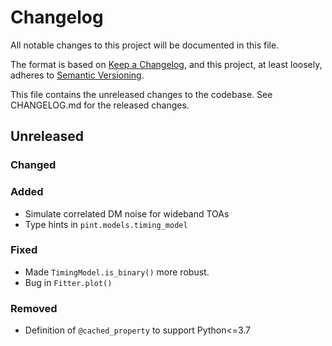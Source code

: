 # Changelog
All notable changes to this project will be documented in this file.

The format is based on [Keep a Changelog](https://keepachangelog.com/en/1.0.0/),
and this project, at least loosely, adheres to [Semantic Versioning](https://semver.org/spec/v2.0.0.html).

This file contains the unreleased changes to the codebase. See CHANGELOG.md for
the released changes.

## Unreleased
### Changed
### Added
- Simulate correlated DM noise for wideband TOAs
- Type hints in `pint.models.timing_model`
### Fixed
- Made `TimingModel.is_binary()` more robust. 
- Bug in `Fitter.plot()`
### Removed
- Definition of `@cached_property` to support Python<=3.7
